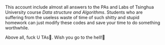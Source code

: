 This account include almost all answers to the PAs and Labs of Tsinghua University course *Data structure and Algorithms*. Students who are suffering from the useless waste of time of such shitty and stupid homework can just modify these codes and save your time to do something worthwhile. 

Above all, fuck U TAs💩. Wish you go to the hell!👹

